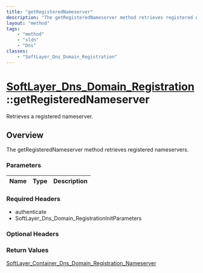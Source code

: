 ```yaml
---
title: "getRegisteredNameserver"
description: "The getRegisteredNameserver method retrieves registered nameservers."
layout: "method"
tags:
    - "method"
    - "sldn"
    - "Dns"
classes:
    - "SoftLayer_Dns_Domain_Registration"
---
```

# [SoftLayer_Dns_Domain_Registration](/reference/services/SoftLayer_Dns_Domain_Registration)::getRegisteredNameserver

Retrieves a registered nameserver.


## Overview 
The getRegisteredNameserver method retrieves registered nameservers. 

### Parameters 
|Name | Type | Description |
| --- | --- | --- |


### Required Headers
* authenticate
* SoftLayer_Dns_Domain_RegistrationInitParameters

### Optional Headers

### Return Values
<a href='/reference/datatypes/SoftLayer_Container_Dns_Domain_Registration_Nameserver'>SoftLayer_Container_Dns_Domain_Registration_Nameserver </a>

